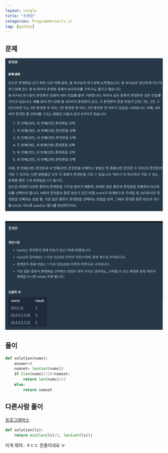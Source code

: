 ```yaml
---
layout: single
title: "포켓몬"
categories: Programmerse(lv.1)
tag: [python]
---
```


## 문제

![포켓몬1](../../images/2023-02-07-복사본/포켓몬1.png)

## ![포켓몬2](../../images/2023-02-07-복사본/포켓몬2.png)

## 풀이

```python
def solution(nums):
    answer=0
    numset= len(set(nums))
    if (len(nums)//2)<numset:
        return len(nums)//2
    else:
        return numset
```





## 다른사람 풀이

<a  href="https://school.programmers.co.kr/learn/courses/30/lessons/1845/solution_groups?language=python3">프로그래머스</a>

```python
def solution(ls):
    return min(len(ls)/2, len(set(ls)))
```

이게 뭐야.. ㅎㄷㄷ 한줄이네요 ㅠ
